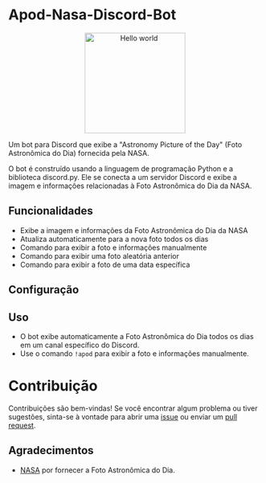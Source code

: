 # Apod-Nasa-Discord-Bot

<div align="center">
  <img src="[https://media.tenor.com/gkyKEmCcyOYAAAAd/purple-anime.gif](https://climate.nasa.gov/rails/active_storage/blobs/redirect/eyJfcmFpbHMiOnsibWVzc2FnZSI6IkJBaHBBbThyIiwiZXhwIjpudWxsLCJwdXIiOiJibG9iX2lkIn19--60f7f8bb453a2fdf563b6ac7d29ed9a54394ed9a/astronaut_thumbs-up.gif)" alt="Hello world" align="center" width="200" height="200">
</div>

Um bot para Discord que exibe a "Astronomy Picture of the Day" (Foto Astronômica do Dia) fornecida pela NASA.

O bot é construído usando a linguagem de programação Python e a biblioteca discord.py. Ele se conecta a um servidor Discord e exibe a imagem e informações relacionadas à Foto Astronômica do Dia da NASA.

## Funcionalidades

- Exibe a imagem e informações da Foto Astronômica do Dia da NASA
- Atualiza automaticamente para a nova foto todos os dias
- Comando para exibir a foto e informações manualmente
- Comando para exibir uma foto aleatória anterior
- Comando para exibir a foto de uma data específica

## Configuração

## Uso

- O bot exibe automaticamente a Foto Astronômica do Dia todos os dias em um canal específico do Discord.
- Use o comando `!apod` para exibir a foto e informações manualmente.

# Contribuição

Contribuições são bem-vindas! Se você encontrar algum problema ou tiver sugestões, sinta-se à vontade para abrir uma [issue](https://github.com/Yashirof/apod-nasa-discord-bot/issues) ou enviar um [pull request](https://github.com/Yashirof/apod-nasa-discord-bot/pulls).


## Agradecimentos

- [NASA](https://www.nasa.gov/) por fornecer a Foto Astronômica do Dia.
